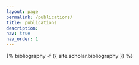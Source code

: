```yaml
---
layout: page
permalink: /publications/
title: publications
description: 
nav: true
nav_order: 1
---
```


<!-- _pages/publications.md -->

<div class="publications">

{% bibliography -f {{ site.scholar.bibliography }} %}

</div>
